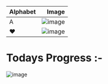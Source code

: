 |Alphabet | Image |
|:---|---:|
|A | ![image](https://user-images.githubusercontent.com/56452820/130693727-2cb77d32-0e21-473b-8d0a-1105ee845838.png) |
|❤|![image](https://user-images.githubusercontent.com/56452820/130694400-82357840-0e08-4add-80a8-c9aaf56a7cf0.png)|


# Todays Progress :- 

![image](https://user-images.githubusercontent.com/56452820/130860698-2ca08e2d-9fc6-433e-98d1-efe9accaf1c0.png)
